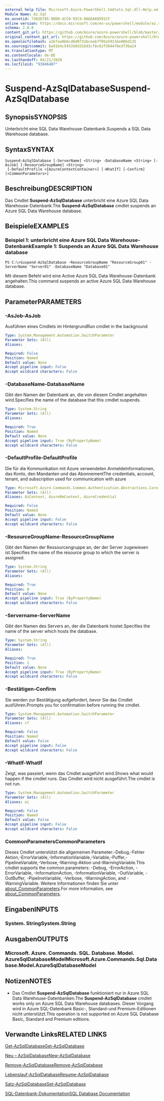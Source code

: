 ```yaml
---
external help file: Microsoft.Azure.PowerShell.Cmdlets.Sql.dll-Help.xml
Module Name: Az.Sql
ms.assetid: 7302D785-9DD0-4CC0-93C9-9A6EA60591CF
online version: https://docs.microsoft.com/en-us/powershell/module/az.sql/suspend-azsqldatabase
schema: 2.0.0
content_git_url: https://github.com/Azure/azure-powershell/blob/master/src/Sql/Sql/help/Suspend-AzSqlDatabase.md
original_content_git_url: https://github.com/Azure/azure-powershell/blob/master/src/Sql/Sql/help/Suspend-AzSqlDatabase.md
ms.openlocfilehash: a2bfaa0b6cd6d0731bceab7f05a59216e80bd135
ms.sourcegitcommit: 6a91b4c545350d316d3cf8c62f384478e3f3ba24
ms.translationtype: MT
ms.contentlocale: de-DE
ms.lasthandoff: 04/21/2020
ms.locfileid: "93846487"
---
```

# <span data-ttu-id="de106-101">Suspend-AzSqlDatabase</span><span class="sxs-lookup"><span data-stu-id="de106-101">Suspend-AzSqlDatabase</span></span>

## <span data-ttu-id="de106-102">Synopsis</span><span class="sxs-lookup"><span data-stu-id="de106-102">SYNOPSIS</span></span>
<span data-ttu-id="de106-103">Unterbricht eine SQL Data Warehouse-Datenbank.</span><span class="sxs-lookup"><span data-stu-id="de106-103">Suspends a SQL Data Warehouse database.</span></span>

## <span data-ttu-id="de106-104">Syntax</span><span class="sxs-lookup"><span data-stu-id="de106-104">SYNTAX</span></span>

```
Suspend-AzSqlDatabase [-ServerName] <String> -DatabaseName <String> [-AsJob] [-ResourceGroupName] <String>
 [-DefaultProfile <IAzureContextContainer>] [-WhatIf] [-Confirm] [<CommonParameters>]
```

## <span data-ttu-id="de106-105">Beschreibung</span><span class="sxs-lookup"><span data-stu-id="de106-105">DESCRIPTION</span></span>
<span data-ttu-id="de106-106">Das Cmdlet **Suspend-AzSqlDatabase** unterbricht eine Azure SQL Data Warehouse-Datenbank.</span><span class="sxs-lookup"><span data-stu-id="de106-106">The **Suspend-AzSqlDatabase** cmdlet suspends an Azure SQL Data Warehouse database.</span></span>

## <span data-ttu-id="de106-107">Beispiele</span><span class="sxs-lookup"><span data-stu-id="de106-107">EXAMPLES</span></span>

### <span data-ttu-id="de106-108">Beispiel 1: unterbricht eine Azure SQL Data Warehouse-Datenbank</span><span class="sxs-lookup"><span data-stu-id="de106-108">Example 1: Suspends an Azure SQL Data Warehouse database</span></span>
```
PS C:\>Suspend-AzSqlDatabase -ResourceGroupName "ResourceGroup01" -ServerName "Server01" -DatabaseName "Database01"
```

<span data-ttu-id="de106-109">Mit diesem Befehl wird eine Active Azure SQL Data Warehouse-Datenbank angehalten.</span><span class="sxs-lookup"><span data-stu-id="de106-109">This command suspends an active Azure SQL Data Warehouse database.</span></span>

## <span data-ttu-id="de106-110">Parameter</span><span class="sxs-lookup"><span data-stu-id="de106-110">PARAMETERS</span></span>

### <span data-ttu-id="de106-111">-AsJob</span><span class="sxs-lookup"><span data-stu-id="de106-111">-AsJob</span></span>
<span data-ttu-id="de106-112">Ausführen eines Cmdlets im Hintergrund</span><span class="sxs-lookup"><span data-stu-id="de106-112">Run cmdlet in the background</span></span>

```yaml
Type: System.Management.Automation.SwitchParameter
Parameter Sets: (All)
Aliases:

Required: False
Position: Named
Default value: None
Accept pipeline input: False
Accept wildcard characters: False
```

### <span data-ttu-id="de106-113">-DatabaseName</span><span class="sxs-lookup"><span data-stu-id="de106-113">-DatabaseName</span></span>
<span data-ttu-id="de106-114">Gibt den Namen der Datenbank an, die von diesem Cmdlet angehalten wird.</span><span class="sxs-lookup"><span data-stu-id="de106-114">Specifies the name of the database that this cmdlet suspends.</span></span>

```yaml
Type: System.String
Parameter Sets: (All)
Aliases:

Required: True
Position: Named
Default value: None
Accept pipeline input: True (ByPropertyName)
Accept wildcard characters: False
```

### <span data-ttu-id="de106-115">-DefaultProfile</span><span class="sxs-lookup"><span data-stu-id="de106-115">-DefaultProfile</span></span>
<span data-ttu-id="de106-116">Die für die Kommunikation mit Azure verwendeten Anmeldeinformationen, das Konto, den Mandanten und das Abonnement</span><span class="sxs-lookup"><span data-stu-id="de106-116">The credentials, account, tenant, and subscription used for communication with azure</span></span>

```yaml
Type: Microsoft.Azure.Commands.Common.Authentication.Abstractions.Core.IAzureContextContainer
Parameter Sets: (All)
Aliases: AzContext, AzureRmContext, AzureCredential

Required: False
Position: Named
Default value: None
Accept pipeline input: False
Accept wildcard characters: False
```

### <span data-ttu-id="de106-117">-ResourceGroupName</span><span class="sxs-lookup"><span data-stu-id="de106-117">-ResourceGroupName</span></span>
<span data-ttu-id="de106-118">Gibt den Namen der Ressourcengruppe an, der der Server zugewiesen ist.</span><span class="sxs-lookup"><span data-stu-id="de106-118">Specifies the name of the resource group to which the server is assigned.</span></span>

```yaml
Type: System.String
Parameter Sets: (All)
Aliases:

Required: True
Position: 0
Default value: None
Accept pipeline input: True (ByPropertyName)
Accept wildcard characters: False
```

### <span data-ttu-id="de106-119">-Servername</span><span class="sxs-lookup"><span data-stu-id="de106-119">-ServerName</span></span>
<span data-ttu-id="de106-120">Gibt den Namen des Servers an, der die Datenbank hostet.</span><span class="sxs-lookup"><span data-stu-id="de106-120">Specifies the name of the server which hosts the database.</span></span>

```yaml
Type: System.String
Parameter Sets: (All)
Aliases:

Required: True
Position: 1
Default value: None
Accept pipeline input: True (ByPropertyName)
Accept wildcard characters: False
```

### <span data-ttu-id="de106-121">-Bestätigen</span><span class="sxs-lookup"><span data-stu-id="de106-121">-Confirm</span></span>
<span data-ttu-id="de106-122">Sie werden zur Bestätigung aufgefordert, bevor Sie das Cmdlet ausführen.</span><span class="sxs-lookup"><span data-stu-id="de106-122">Prompts you for confirmation before running the cmdlet.</span></span>

```yaml
Type: System.Management.Automation.SwitchParameter
Parameter Sets: (All)
Aliases: cf

Required: False
Position: Named
Default value: False
Accept pipeline input: False
Accept wildcard characters: False
```

### <span data-ttu-id="de106-123">-WhatIf</span><span class="sxs-lookup"><span data-stu-id="de106-123">-WhatIf</span></span>
<span data-ttu-id="de106-124">Zeigt, was passiert, wenn das Cmdlet ausgeführt wird.</span><span class="sxs-lookup"><span data-stu-id="de106-124">Shows what would happen if the cmdlet runs.</span></span>
<span data-ttu-id="de106-125">Das Cmdlet wird nicht ausgeführt.</span><span class="sxs-lookup"><span data-stu-id="de106-125">The cmdlet is not run.</span></span>

```yaml
Type: System.Management.Automation.SwitchParameter
Parameter Sets: (All)
Aliases: wi

Required: False
Position: Named
Default value: False
Accept pipeline input: False
Accept wildcard characters: False
```

### <span data-ttu-id="de106-126">CommonParameters</span><span class="sxs-lookup"><span data-stu-id="de106-126">CommonParameters</span></span>
<span data-ttu-id="de106-127">Dieses Cmdlet unterstützt die allgemeinen Parameter:-Debug,-Fehler Aktion,-ErrorVariable,-InformationVariable,-Variable,-Puffer,-PipelineVariable,-Verbose,-Warning-Aktion und-WarningVariable.</span><span class="sxs-lookup"><span data-stu-id="de106-127">This cmdlet supports the common parameters: -Debug, -ErrorAction, -ErrorVariable, -InformationAction, -InformationVariable, -OutVariable, -OutBuffer, -PipelineVariable, -Verbose, -WarningAction, and -WarningVariable.</span></span> <span data-ttu-id="de106-128">Weitere Informationen finden Sie unter [about_CommonParameters](http://go.microsoft.com/fwlink/?LinkID=113216).</span><span class="sxs-lookup"><span data-stu-id="de106-128">For more information, see [about_CommonParameters](http://go.microsoft.com/fwlink/?LinkID=113216).</span></span>

## <span data-ttu-id="de106-129">Eingaben</span><span class="sxs-lookup"><span data-stu-id="de106-129">INPUTS</span></span>

### <span data-ttu-id="de106-130">System. String</span><span class="sxs-lookup"><span data-stu-id="de106-130">System.String</span></span>

## <span data-ttu-id="de106-131">Ausgaben</span><span class="sxs-lookup"><span data-stu-id="de106-131">OUTPUTS</span></span>

### <span data-ttu-id="de106-132">Microsoft. Azure. Commands. SQL. Database. Model. AzureSqlDatabaseModel</span><span class="sxs-lookup"><span data-stu-id="de106-132">Microsoft.Azure.Commands.Sql.Database.Model.AzureSqlDatabaseModel</span></span>

## <span data-ttu-id="de106-133">Notizen</span><span class="sxs-lookup"><span data-stu-id="de106-133">NOTES</span></span>
* <span data-ttu-id="de106-134">Das Cmdlet **Suspend-AzSqlDatabase** funktioniert nur in Azure SQL Data Warehouse-Datenbanken.</span><span class="sxs-lookup"><span data-stu-id="de106-134">The **Suspend-AzSqlDatabase** cmdlet works only on Azure SQL Data Warehouse databases.</span></span> <span data-ttu-id="de106-135">Dieser Vorgang wird in Azure SQL-Datenbank Basic-, Standard-und Premium-Editionen nicht unterstützt.</span><span class="sxs-lookup"><span data-stu-id="de106-135">This operation is not supported on Azure SQL Database Basic, Standard and Premium editions.</span></span>

## <span data-ttu-id="de106-136">Verwandte Links</span><span class="sxs-lookup"><span data-stu-id="de106-136">RELATED LINKS</span></span>

[<span data-ttu-id="de106-137">Get-AzSqlDatabase</span><span class="sxs-lookup"><span data-stu-id="de106-137">Get-AzSqlDatabase</span></span>](./Get-AzSqlDatabase.md)

[<span data-ttu-id="de106-138">Neu – AzSqlDatabase</span><span class="sxs-lookup"><span data-stu-id="de106-138">New-AzSqlDatabase</span></span>](./New-AzSqlDatabase.md)

[<span data-ttu-id="de106-139">Remove-AzSqlDatabase</span><span class="sxs-lookup"><span data-stu-id="de106-139">Remove-AzSqlDatabase</span></span>](./Remove-AzSqlDatabase.md)

[<span data-ttu-id="de106-140">Lebenslauf-AzSqlDatabase</span><span class="sxs-lookup"><span data-stu-id="de106-140">Resume-AzSqlDatabase</span></span>](./Resume-AzSqlDatabase.md)

[<span data-ttu-id="de106-141">Satz-AzSqlDatabase</span><span class="sxs-lookup"><span data-stu-id="de106-141">Set-AzSqlDatabase</span></span>](./Set-AzSqlDatabase.md)

[<span data-ttu-id="de106-142">SQL-Datenbank-Dokumentation</span><span class="sxs-lookup"><span data-stu-id="de106-142">SQL Database Documentation</span></span>](https://docs.microsoft.com/azure/sql-database/)


